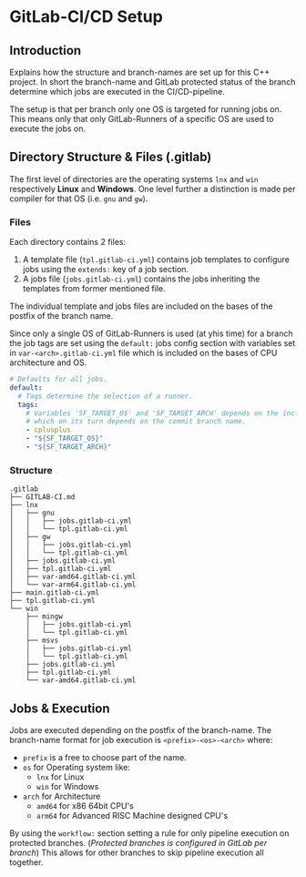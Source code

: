 # GitLab-CI/CD Setup

## Introduction

Explains how the structure and branch-names are set up for this C++ project.
In short the branch-name and GitLab protected status of the branch determine 
which jobs are executed in the CI/CD-pipeline.

The setup is that per branch only one OS is targeted for running jobs on.
This means only that only GitLab-Runners of a specific OS are used to execute the jobs on. 

## Directory Structure & Files (.gitlab)

The first level of directories are the operating systems `lnx` and `win` 
respectively **Linux** and **Windows**. One level further a distinction 
is made per compiler for that OS (i.e. `gnu` and `gw`). 

### Files

Each directory contains 2 files:

1) A template file (`tpl.gitlab-ci.yml`) contains job templates to configure jobs 
using the `extends:` key of a job section.
2) A jobs file  (`jobs.gitlab-ci.yml`) contains the jobs inheriting the templates 
from former mentioned file. 

The individual template and jobs files are included on the bases of the postfix of the branch name.

Since only a single OS of GitLab-Runners is used (at yhis time) for a branch the job 
tags are set using the `default:` jobs config section with variables set in `var-<arch>.gitlab-ci.yml`
file which is included on the bases of CPU architecture and OS.

```yaml
# Defaults for all jobs.
default:
  # Tags determine the selection of a runner.
  tags:
    # Variables 'SF_TARGET_OS' and 'SF_TARGET_ARCH' depends on the include-file
    # which on its turn depends on the commit branch name.
    - cplusplus
    - "${SF_TARGET_OS}"
    - "${SF_TARGET_ARCH}"
```

### Structure

```text
.gitlab
├── GITLAB-CI.md
├── lnx
│   ├── gnu
│   │   ├── jobs.gitlab-ci.yml
│   │   └── tpl.gitlab-ci.yml
│   ├── gw
│   │   ├── jobs.gitlab-ci.yml
│   │   └── tpl.gitlab-ci.yml
│   ├── jobs.gitlab-ci.yml
│   ├── tpl.gitlab-ci.yml
│   ├── var-amd64.gitlab-ci.yml
│   └── var-arm64.gitlab-ci.yml
├── main.gitlab-ci.yml
├── tpl.gitlab-ci.yml
└── win
    ├── mingw
    │   ├── jobs.gitlab-ci.yml
    │   └── tpl.gitlab-ci.yml
    ├── msvs
    │   ├── jobs.gitlab-ci.yml
    │   └── tpl.gitlab-ci.yml
    ├── jobs.gitlab-ci.yml
    ├── tpl.gitlab-ci.yml
    └── var-amd64.gitlab-ci.yml
```

## Jobs & Execution

Jobs are executed depending on the postfix of the branch-name.
The branch-name format for job execution is `<prefix>-<os>-<arch>` where:
* `prefix` is a free to choose part of the name.
* `os` for Operating system like:
  * `lnx` for Linux
  * `win` for Windows
* `arch` for Architecture
  * `amd64` for x86 64bit CPU's
  * `arm64` for Advanced RISC Machine designed CPU's

By using the `workflow:` section setting a rule for only pipeline execution on protected branches.
(_Protected branches is configured in GitLab per branch_)
This allows for other branches to skip pipeline execution all together.
